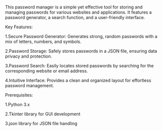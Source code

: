This password manager is a simple yet effective tool for storing and managing passwords for various websites and applications. It features a password generator, a search function, and a user-friendly interface.

Key Features:

1.Secure Password Generator: Generates strong, random passwords with a mix of letters, numbers, and symbols.

2.Password Storage: Safely stores passwords in a JSON file, ensuring data privacy and protection.

3.Password Search: Easily locates stored passwords by searching for the corresponding website or email address.

4.Intuitive Interface: Provides a clean and organized layout for effortless password management.

Prerequisites:

1.Python 3.x

2.Tkinter library for GUI development

3.json library for JSON file handling
